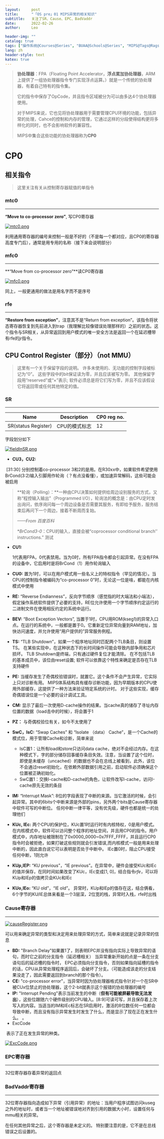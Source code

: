 ```yaml
---
layout:     post
title:      "「OS pre」01 MIPS异常的相关知识"
subtitle:   关注了SR、Cause、EPC、BadVaddr
date:       2022-02-26
author:     Leo

header-img: ""
catalog: true
tags: ["操作系统@Courses@Series", "BUAA@Schools@Series", "MIPS@Tags@Rags"]
lang: zh
header-style: text
katex: true
---
```


> **协处理器**：FPA（Floating Point Accelerator，**浮点累加协处理器**，ARM上提供了一组协处理器指令专门实现浮点运算。）就是一个传统的协处理器，有着自己特有的指令集。
>
> 它的指令中保存了OpCode，并且指令区域被分为可以由多达4个协处理器使用。
>
> 对于MIPS来说，它也见将协处理器用于需要管理CPU环境的功能，包括异常的处理，Cahce的控制和内存的管理，它通过这样的分段使得结构更将多样化的同时，也不会影响软件的兼容性。
>
> MIPS中集合这些功能的协处理器称为**CP0**

# CP0

## 相关指令

> 这里关注有关从控制寄存器赋值的单指令

### mtc0

---

**“Move to co-processor zero”**, 写CP0寄存器

[![mtc0.png](https://s4.ax1x.com/2022/02/26/bVldIK.png)](https://imgtu.com/i/bVldIK)

利用通用寄存器的编号来控制一般是不好的（不是每一个都对应，且CP0的寄存器高度专门后），通常是用专用的名称（接下来会说明部分）

### mfc0

----

**“Move from co-processor zero”**读CP0寄存器

[![mfc0.png](https://s4.ax1x.com/2022/02/26/bV89V1.png)](https://imgtu.com/i/bV89V1)

同上，一般更通用的做法是用名字而不是序号

### rfe

---

**“Restore from exception”**，注意其不是“Return from exception”。该指令将状态寄存器恢复到先前进入到trap（我理解比较像错误处理那样的）之前的状态。这个指令与SR相关，从异常返回到用户模式的唯一安全方法是返回一个在延迟槽带有rfe的jr指令。  

## CPU Control Register（部分）（not MMU）

> 这里有一个关于保留字段的说明。 许多未使用的、无功能的控制字段被标记为“0”。 这些字段中的bit保证读为零，并且应该被写为零。 其他保留字段用“reserved”或“×”表示; 软件必须总是将它们写为零，并且不应该假设它将返回零或任何其他特定的值。  

### SR

---

| Name                | Description   | CP0 reg no. |
| ------------------- | ------------- | ----------- |
| SR(status Register) | CPU的模式标志 | 12          |

字段划分如下

[![fieldInSR.png](https://s4.ax1x.com/2022/02/26/bVUPIA.png)](https://imgtu.com/i/bVUPIA)

* **CU3，CU2:**

​	[31:30] 分别控制着co-processor 3和2的是用。在R30xx中，如果软件希望使用BrCond(3:2)输入引脚用作轮询（？有点没看懂），或加速异常解码，这些可能会被启用

> ​	**轮询（Polling）：**一种由CPU决策如何提供给周边设别服务的方式，又称“程控输入输出”（Programmed I/O），轮询法的概念是：由CPU定时发出询问，依序询问每一个周边设备是否需要其服务，有即给予服务，服务结束后再问下一个周边，接着不断周而复始。
>
> *——From 百度百科*
>
> **BrCond3-0*：CPU的输入，直接会被“coprocessor conditional branch’’ instructions.” 测试

* **CU1:**

  1代表用FPA，0代表禁用。当为0时，所有FPA指令都会引起异常。在没有FPA的设备中，它启用时是将BrCond（1）用作轮询输入
  
* **CU0:**
  置为1时，可以在用户模式用一些名义上的特权指令（罕见的情况）。当CPU的控制指令被编码为“co-processor 0”时，无论这一位是啥，都能在内核模式中使用
  
* **RE:**
  “Reverse Endianness”，反向字节顺序（感觉指的时大端法和小端法），假定操作系统软件提供了必要的支持，RE位允许使用一个字节顺序约定运行的二进制文件在使用相反约定的系统中运行。

* **BEV:**
  “Boot  Exception Vectors”, 当置于1时，CPU用ROM(kseg1)的异常入口点。在运行的系统中，一般都是置于0。它重新定位异常向量到RAM地址，加快访问速度，并允许使用“用户提供的”异常服务例程。

* **TS:**
  “TLB Shutdown”，如果一个程序地址同时匹配两个TLB条目，则设置TS。 在某些实现中，在这种状态下的长时间操作可能会导致内部争用和芯片损坏。 TLB Shutdown是终端，只有通过硬件复位才能清除。 在不包括TLB的基本成员中，该位由reset设置; 软件可以依靠这个特性来确定是否存在TLB支持硬件  

* **PE:**
  当缓存发生了奇偶校验错误时，就置它。这个条件不会产生异常，它实际上只对诊断有用。 MIPS体系结构具有缓存诊断功能，因为早期版本的CPU使用外部缓存，这提供了一种方法来验证特定系统的计时。 对于这些实现，缓存奇偶错误位是一个必要的设计调试工具。 

* **CM:**
  显示了最后一次使用D-cache操作的结果。当cache真的储存了寻址内存位置的数据（load击中的时候），将会置于1

* **PZ：**
  与奇偶校验位有关，如今不太使用了

* **SwC，IsC:**
  “Swap Caches” 和 “Isolate （data） Cache”，是一个Cache的模式位，用于管理Cache和诊断，简单来说

  * IsC置1：让所有load和store只访问data cache，绝对不会经过内存。在这种模式下，字的部分储存回事缓存条目失效。注意，当设置了这个位时，即使是未缓存（uncached）的数据也不会在总线上被看到，此外，该位不会通过reset初始化，在依赖外部数据引用之前，启动软件必须确保这个位置被正确初始化。
  * SwC置1：交换I-cache和D-cache的角色，让软件改写I-cache，访问I-cache原先无效的条目

* **IM:**
  “Interrupt Mask”: 8位的字段表现了中断的来源。当它激活的时候，会引起异常。其中的6bits个中断来源是外部的pins，另外两个bits是Cause寄存器中软件可写的中断位。
  任何中断一律平等，没有优先级，硬件也都是统一的处理他们

* **KUc, IEc:**
  两个CPU的保护位，KUc置1时运行时有内核特权，0是用户模式。在内核模式中，软件可以访问整个程序的地址空间，并且用CP0的指令。用户模式中，内存地址被限制在了0x0000_0000~0x7FFF_FFFF，并且运行CP0指令时会被拒绝，如果打破这些规则就会引发错误,而内核模式一般是用来处理中断的，因此直白说它可以表明是否处于中断中。
  IEc置0时，阻止CPU接受任何中断，1则允许

* **KUp,IEP:**
  “KU previous”，“IE previous”。在异常中，硬件会接受KUc和IEc的值并保存，在同时间如果改变了KUc，IEc变成[1, 0]，结合指令*rfe*，可以将KUp和IEp的值拷贝会KUc和IEc

* **KUo,IEo:**
  “KU old”，“IE old”。
  异常时，KUp和IEp的值存在这，结合俩看，6个字节的KU/IE总体来看是一个3层深，2位宽的栈，异常时入栈，rfe时出栈



### Cause寄存器

---

[![causeRegister.png](https://s4.ax1x.com/2022/02/26/bZKLAf.png)](https://imgtu.com/i/bZKLAf)

可以用来确定异常的类型和决定用来处理异常的方式，简单来说就是记录异常的信息

* **BD:**
"Branch Delay"如果置1了，则表明EPC并没有指向实际上导致异常的语句，而时它之前的分支指令（延迟槽相关）
当异常重新开始的点是一条在分支语句后的延迟槽的指令时， EPC必须指向分支指令，否则如果指向延槽的指令的话，CPU从异常处理程序返回后，会破坏了分支。（可能造成该走的分支结果没走了，因此需要返回到branch的那个指令）。
* **CE:**
"co-processor error"，当异常时因为协处理器格式指令针对一个在SR中被CUx位禁止的协处理器，这个2-bit就表示这个报错的协处理器的编号
* **IP:**
"Interrupt Pending"表示当前发生的中断（**但有可能被屏蔽导致无法发出**），这些位跟随六个硬件级别的CPU输入。[8:9]可读可写，并且保存着上次写入的内容。当适当的IM和IEc标志在SR启用时，激活的8位数任何一位都会导致中断，而且没有指示异常发生时发生了什么，而是显示了现在正在发生什么。  。
* ExcCode

​		表示了正在发生异常的种类。

[![ExcCode.png](https://s4.ax1x.com/2022/02/26/bZ8ONq.png)](https://imgtu.com/i/bZ8ONq)



### EPC寄存器

---

32位寄存器存着异常的返回点



### BadVaddr寄存器

---

32位寄存器指向造成如下异常（引用异常）的地址：当用户程序试图访问kuseg之外的地址时，或者当一个地址被错误地对齐到引用的数据大小时，设置任何与mmu相关的异常。  

在任何其他异常之后，这个寄存器是未定义的。 特别要注意的是，它不是在总线错误之后设置的。  

